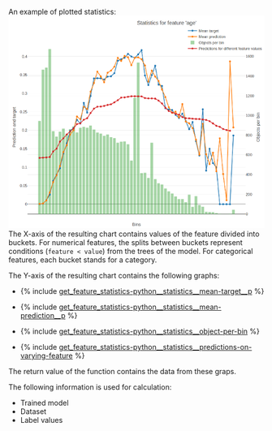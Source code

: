 
An example of plotted statistics:
![](../../../images/calc_feature_statistics__adult.png)
The X-axis of the resulting chart contains values of the feature divided into buckets. For numerical features, the splits between buckets represent conditions (`feature < value`) from the trees of the model. For categorical features, each bucket stands for a category.

The Y-axis of the resulting chart contains the following graphs:

- {% include [get_feature_statistics-python__statistics__mean-target__p](python__statistics__mean-target__p.md) %}

- {% include [get_feature_statistics-python__statistics__mean-prediction__p](python__statistics__mean-prediction__p.md) %}

- {% include [get_feature_statistics-python__statistics__object-per-bin](python__statistics__object-per-bin.md) %}

- {% include [get_feature_statistics-python__statistics__predictions-on-varying-feature](python__statistics__predictions-on-varying-feature.md) %}

The return value of the function contains the data from these graps.

The following information is used for calculation:

- Trained model
- Dataset
- Label values
